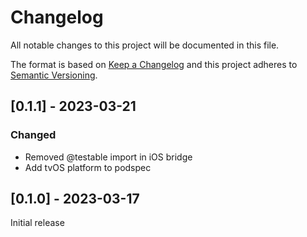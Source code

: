 # Changelog

All notable changes to this project will be documented in this file.

The format is based on [Keep a Changelog](http://keepachangelog.com/en/1.0.0/)
and this project adheres to [Semantic Versioning](http://semver.org/spec/v2.0.0.html).

## [0.1.1] - 2023-03-21

### Changed

- Removed @testable import in iOS bridge
- Add tvOS platform to podspec

## [0.1.0] - 2023-03-17

Initial release
